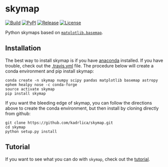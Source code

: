 # skymap

[![Build](https://img.shields.io/travis/kadrlica/skymap.svg)](https://travis-ci.org/kadrlica/skymap)
[![PyPI](https://img.shields.io/pypi/v/skymap.svg)](https://pypi.python.org/pypi/skymap)
[![Release](https://img.shields.io/github/release/kadrlica/skymap.svg)](../../releases)
[![License](https://img.shields.io/badge/license-MIT-blue.svg)](../../)

Python skymaps based on [`matplotlib.basemap`](http://matplotlib.org/basemap/).

## Installation

The best way to install skymap is if you have [anaconda](https://anaconda.org/) installed. If you have trouble, check out the [.travis.yml](.travis.yml) file. The procedure below will create a conda environment and pip install skymap:
```
conda create -n skymap numpy scipy pandas matplotlib basemap astropy ephem healpy nose -c conda-forge
source activate skymap
pip install skymap
```
If you want the bleeding edge of skymap, you can follow the directions above to create the conda environment, but then install by cloning directly from github:
```
git clone https://github.com/kadrlica/skymap.git
cd skymap
python setup.py install
```

## Tutorial

If you want to see what you can do with `skymap`, check out the [tutorial](tutorial/).
